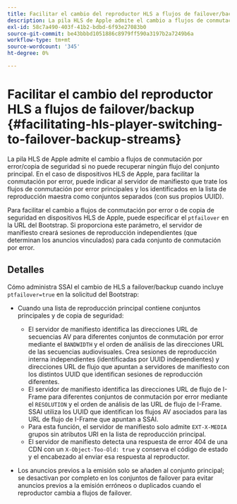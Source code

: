```yaml
---
title: Facilitar el cambio del reproductor HLS a flujos de failover/backup
description: La pila HLS de Apple admite el cambio a flujos de conmutación por error/copia de seguridad si no puede recuperar ningún flujo del conjunto principal. En el caso de dispositivos HLS de Apple, para facilitar la conmutación por error, puede indicar al servidor de manifiesto que trate los flujos de conmutación por error principales y los identificados en la lista de reproducción maestra como conjuntos separados (con sus propios UUID).
exl-id: 58c7a490-403f-41b2-bdbd-6f93e27083b0
source-git-commit: be43bbbd1051886c8979ff590a3197b2a7249b6a
workflow-type: tm+mt
source-wordcount: '345'
ht-degree: 0%

---
```


# Facilitar el cambio del reproductor HLS a flujos de failover/backup {#facilitating-hls-player-switching-to-failover-backup-streams}

La pila HLS de Apple admite el cambio a flujos de conmutación por error/copia de seguridad si no puede recuperar ningún flujo del conjunto principal. En el caso de dispositivos HLS de Apple, para facilitar la conmutación por error, puede indicar al servidor de manifiesto que trate los flujos de conmutación por error principales y los identificados en la lista de reproducción maestra como conjuntos separados (con sus propios UUID).

Para facilitar el cambio a flujos de conmutación por error o de copia de seguridad en dispositivos HLS de Apple, puede especificar el `ptfailover` en la URL del Bootstrap. Si proporciona este parámetro, el servidor de manifiesto creará sesiones de reproducción independientes (que determinan los anuncios vinculados) para cada conjunto de conmutación por error.

## Detalles

Cómo administra SSAI el cambio de HLS a failover/backup cuando incluye `ptfailover=true` en la solicitud del Bootstrap:

* Cuando una lista de reproducción principal contiene conjuntos principales y de copia de seguridad:

   * El servidor de manifiesto identifica las direcciones URL de secuencias AV para diferentes conjuntos de conmutación por error mediante el `BANDWIDTH` y el orden de análisis de las direcciones URL de las secuencias audiovisuales. Crea sesiones de reproducción interna independientes (identificadas por UUID independientes) y direcciones URL de flujo que apuntan a servidores de manifiesto con los distintos UUID que identifican sesiones de reproducción diferentes.
   * El servidor de manifiesto identifica las direcciones URL de flujo de I-Frame para diferentes conjuntos de conmutación por error mediante el `RESOLUTION` y el orden de análisis de las URL de flujo de I-Frame. SSAI utiliza los UUID que identifican los flujos AV asociados para las URL de flujo de I-Frame que apuntan a SSAI.
   * Para esta función, el servidor de manifiesto solo admite `EXT-X-MEDIA` grupos sin atributos URI en la lista de reproducción principal.
   * El servidor de manifiesto detecta una respuesta de error 404 de una CDN con un `X-Object-Too-Old: true` y conserva el código de estado y el encabezado al enviar esa respuesta al reproductor.

* Los anuncios previos a la emisión solo se añaden al conjunto principal; se desactivan por completo en los conjuntos de failover para evitar anuncios previos a la emisión erróneos o duplicados cuando el reproductor cambia a flujos de failover.
